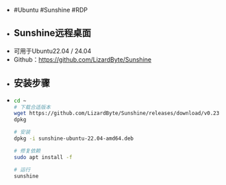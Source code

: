 - #Ubuntu #Sunshine #RDP
- ## Sunshine远程桌面
- 可用于Ubuntu22.04 / 24.04
- Github：https://github.com/LizardByte/Sunshine
- ## 安装步骤
- ```bash
  cd ~
  # 下载合适版本
  wget https://github.com/LizardByte/Sunshine/releases/download/v0.23.1/sunshine-ubuntu-22.04-amd64.deb
  dpkg
  
  # 安装
  dpkg -i sunshine-ubuntu-22.04-amd64.deb
  
  # 修复依赖
  sudo apt install -f
  
  # 运行
  sunshine
  ```